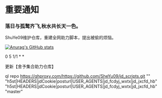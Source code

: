 # 重要通知

### 落日与孤鹜齐飞,秋水共长天一色。

ShuYe09维护仓库，重建全网助力脚本，提出被偷的烦恼。

[![Anurag's GitHub stats](https://github-readme-stats.vercel.app/api?username=SheYu09&bg_color=30,e96443,904e95&title_color=fff&text_color=fff)](https://github.com/anuraghazra/github-readme-stats)





0 5 1/1 * *

更新【舍予集合助力仓库】

ql repo https://ghproxy.com/https://github.com/SheYu09/jd_scripts.git "" "h5st|HEADERS|jdCookie|posturl|USER_AGENTS|jd_fcdyj_wxtx|jd_jxcfd_hb" "h5st|HEADERS|jdCookie|posturl|USER_AGENTS|jd_fcdyj_wxtx|jd_jxcfd_hb" "master"
